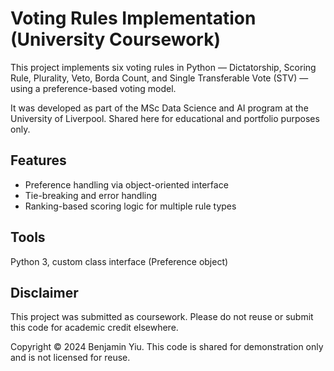 # Voting Rules Implementation (University Coursework)

This project implements six voting rules in Python — Dictatorship, Scoring Rule, Plurality, Veto, Borda Count, and Single Transferable Vote (STV) — using a preference-based voting model.

It was developed as part of the MSc Data Science and AI program at the University of Liverpool. Shared here for educational and portfolio purposes only.

## Features
- Preference handling via object-oriented interface
- Tie-breaking and error handling
- Ranking-based scoring logic for multiple rule types

## Tools
Python 3, custom class interface (Preference object)

## Disclaimer
This project was submitted as coursework. Please do not reuse or submit this code for academic credit elsewhere.

Copyright © 2024 Benjamin Yiu. This code is shared for demonstration only and is not licensed for reuse.
